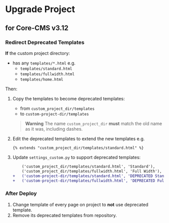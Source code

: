 # Upgrade Project

## for Core-CMS v3.12

### Redirect Deprecated Templates

**If** the custom project directory:

- has any `templates/*.html` e.g.
  - `templates/standard.html`
  - `templates/fullwidth.html`
  - `templates/home.html`

Then:

1. Copy the templates to become deprecated templates:
    - from `custom_project_dir/templates`
    - to `custom-project-dir/templates`

    > **Warning**
    > The name `custom_project_dir` **must** match the old name as it was, including dashes.

2. Edit the deprecated templates to extend the new templates e.g.

    ```django
    {% extends "custom_project_dir/templates/standard.html" %}
    ```

3. Update `settings_custom.py` to support deprecated templates:

    ```diff
        ('custom_project_dir/templates/standard.html', 'Standard'),
        ('custom_project_dir/templates/fullwidth.html', 'Full Width'),
    +   ('custom-project-dir/templates/standard.html', 'DEPRECATED Standard'),
    +   ('custom-project-dir/templates/fullwidth.html', 'DEPRECATED Full Width'),
    ```

### After Deploy

1. Change template of every page on project to **not** use deprecated template.
2. Remove its deprecated templates from repository.
